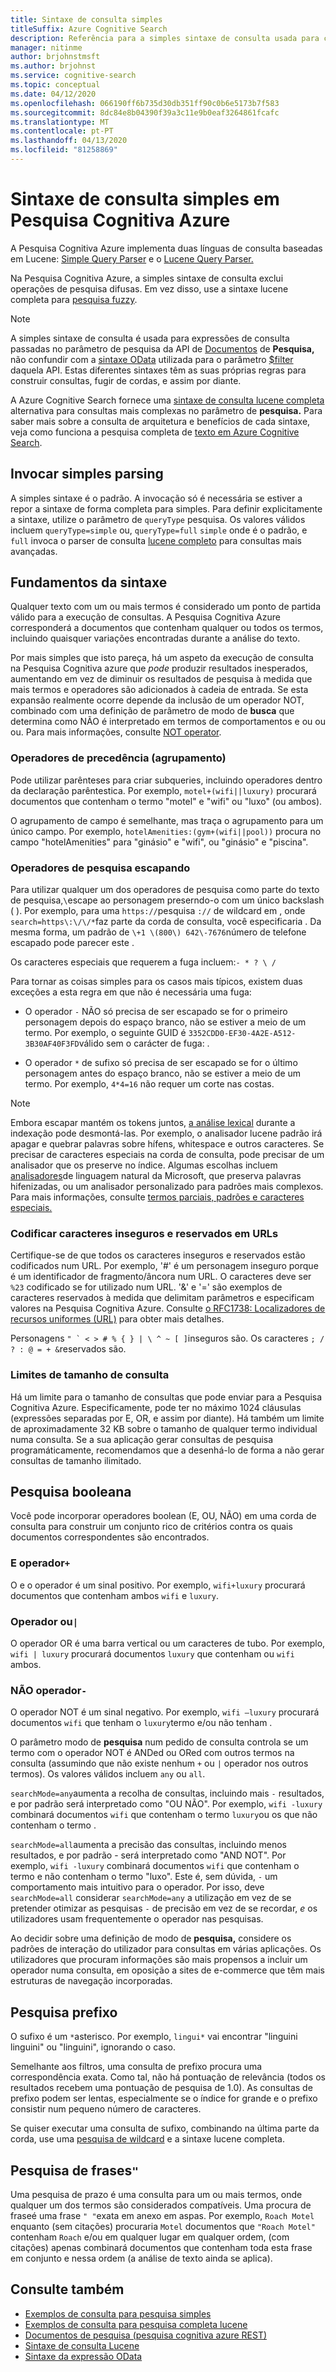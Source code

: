 ```yaml
---
title: Sintaxe de consulta simples
titleSuffix: Azure Cognitive Search
description: Referência para a simples sintaxe de consulta usada para consultas completas de pesquisa de texto em Pesquisa Cognitiva Azure.
manager: nitinme
author: brjohnstmsft
ms.author: brjohnst
ms.service: cognitive-search
ms.topic: conceptual
ms.date: 04/12/2020
ms.openlocfilehash: 066190ff6b735d30db351ff90c0b6e5173b7f583
ms.sourcegitcommit: 8dc84e8b04390f39a3c11e9b0eaf3264861fcafc
ms.translationtype: MT
ms.contentlocale: pt-PT
ms.lasthandoff: 04/13/2020
ms.locfileid: "81258869"
---
```

# <a name="simple-query-syntax-in-azure-cognitive-search"></a>Sintaxe de consulta simples em Pesquisa Cognitiva Azure

A Pesquisa Cognitiva Azure implementa duas línguas de consulta baseadas em Lucene: [Simple Query Parser](https://lucene.apache.org/core/6_6_1/queryparser/org/apache/lucene/queryparser/simple/SimpleQueryParser.html) e o [Lucene Query Parser.](https://lucene.apache.org/core/6_6_1/queryparser/org/apache/lucene/queryparser/classic/package-summary.html) 

Na Pesquisa Cognitiva Azure, a simples sintaxe de consulta exclui operações de pesquisa difusas. Em vez disso, use a sintaxe lucene completa para [pesquisa fuzzy](search-query-fuzzy.md).

> [!NOTE]
> A simples sintaxe de consulta é usada para expressões de consulta passadas no parâmetro de pesquisa da API de [Documentos](https://docs.microsoft.com/rest/api/searchservice/search-documents) de **Pesquisa,** não confundir com a [sintaxe OData](query-odata-filter-orderby-syntax.md) utilizada para o parâmetro [$filter](search-filters.md) daquela API. Estas diferentes sintaxes têm as suas próprias regras para construir consultas, fugir de cordas, e assim por diante.
>
> A Azure Cognitive Search fornece uma [sintaxe de consulta lucene completa](query-lucene-syntax.md) alternativa para consultas mais complexas no parâmetro de **pesquisa.** Para saber mais sobre a consulta de arquitetura e benefícios de cada sintaxe, veja como funciona a pesquisa completa de [texto em Azure Cognitive Search](search-lucene-query-architecture.md).

## <a name="invoke-simple-parsing"></a>Invocar simples parsing

A simples sintaxe é o padrão. A invocação só é necessária se estiver a repor a sintaxe de forma completa para simples. Para definir explicitamente a sintaxe, utilize o parâmetro de `queryType` pesquisa. Os valores válidos incluem `queryType=simple` ou, `queryType=full` `simple` onde é o padrão, e `full` invoca o parser de consulta [lucene completo](query-lucene-syntax.md) para consultas mais avançadas. 

## <a name="syntax-fundamentals"></a>Fundamentos da sintaxe

Qualquer texto com um ou mais termos é considerado um ponto de partida válido para a execução de consultas. A Pesquisa Cognitiva Azure corresponderá a documentos que contenham qualquer ou todos os termos, incluindo quaisquer variações encontradas durante a análise do texto.

Por mais simples que isto pareça, há um aspeto da execução de consulta na Pesquisa Cognitiva azure que *pode* produzir resultados inesperados, aumentando em vez de diminuir os resultados de pesquisa à medida que mais termos e operadores são adicionados à cadeia de entrada. Se esta expansão realmente ocorre depende da inclusão de um operador NOT, combinado com uma definição de parâmetro de modo de **busca** que determina como NÃO é interpretado em termos de comportamentos e ou ou ou. Para mais informações, consulte [NOT operator](#not-operator).

### <a name="precedence-operators-grouping"></a>Operadores de precedência (agrupamento)

Pode utilizar parênteses para criar subqueries, incluindo operadores dentro da declaração parêntestica. Por exemplo, `motel+(wifi||luxury)` procurará documentos que contenham o termo "motel" e "wifi" ou "luxo" (ou ambos).

O agrupamento de campo é semelhante, mas traça o agrupamento para um único campo. Por exemplo, `hotelAmenities:(gym+(wifi||pool))` procura no campo "hotelAmenities" para "ginásio" e "wifi", ou "ginásio" e "piscina".  

### <a name="escaping-search-operators"></a>Operadores de pesquisa escapando  

Para utilizar qualquer um dos operadores de pesquisa como parte do texto de pesquisa,`\`escape ao personagem preserndo-o com um único backslash ( ). Por exemplo, para uma `https://`pesquisa `://` de wildcard em , onde `search=https\:\/\/*`faz parte da corda de consulta, você especificaria . Da mesma forma, um padrão de `\+1 \(800\) 642\-7676`número de telefone escapado pode parecer este .

Os caracteres especiais que requerem a fuga incluem:`- * ? \ /`  

Para tornar as coisas simples para os casos mais típicos, existem duas exceções a esta regra em que não é necessária uma fuga:  

+ O operador `-` NÃO só precisa de ser escapado se for o primeiro personagem depois do espaço branco, não se estiver a meio de um termo. Por exemplo, o seguinte GUID é `3352CDD0-EF30-4A2E-A512-3B30AF40F3FD`válido sem o carácter de fuga: .

+ O operador `*` de sufixo só precisa de ser escapado se for o último personagem antes do espaço branco, não se estiver a meio de um termo. Por exemplo, `4*4=16` não requer um corte nas costas.

> [!NOTE]  
> Embora escapar mantém os tokens juntos, [a análise lexical](search-lucene-query-architecture.md#stage-2-lexical-analysis) durante a indexação pode desmontá-las. Por exemplo, o analisador lucene padrão irá apagar e quebrar palavras sobre hífens, whitespace e outros caracteres. Se precisar de caracteres especiais na corda de consulta, pode precisar de um analisador que os preserve no índice. Algumas escolhas incluem [analisadores](index-add-language-analyzers.md)de linguagem natural da Microsoft, que preserva palavras hifenizadas, ou um analisador personalizado para padrões mais complexos. Para mais informações, consulte [termos parciais, padrões e caracteres especiais.](search-query-partial-matching.md)

### <a name="encoding-unsafe-and-reserved-characters-in-urls"></a>Codificar caracteres inseguros e reservados em URLs

Certifique-se de que todos os caracteres inseguros e reservados estão codificados num URL. Por exemplo, '#' é um personagem inseguro porque é um identificador de fragmento/âncora num URL. O caracteres deve ser `%23` codificado se for utilizado num URL. '&' e '=' são exemplos de caracteres reservados à medida que delimitam parâmetros e especificam valores na Pesquisa Cognitiva Azure. Consulte [o RFC1738: Localizadores de recursos uniformes (URL)](https://www.ietf.org/rfc/rfc1738.txt) para obter mais detalhes.

Personagens ``" ` < > # % { } | \ ^ ~ [ ]``inseguros são. Os caracteres `; / ? : @ = + &`reservados são.

###  <a name="query-size-limits"></a><a name="bkmk_querysizelimits"></a>Limites de tamanho de consulta

 Há um limite para o tamanho de consultas que pode enviar para a Pesquisa Cognitiva Azure. Especificamente, pode ter no máximo 1024 cláusulas (expressões separadas por E, OR, e assim por diante). Há também um limite de aproximadamente 32 KB sobre o tamanho de qualquer termo individual numa consulta. Se a sua aplicação gerar consultas de pesquisa programáticamente, recomendamos que a desenhá-lo de forma a não gerar consultas de tamanho ilimitado.  

## <a name="boolean-search"></a>Pesquisa booleana

Você pode incorporar operadores boolean (E, OU, NÃO) em uma corda de consulta para construir um conjunto rico de critérios contra os quais documentos correspondentes são encontrados. 

### <a name="and-operator-"></a>E operador`+`

O e o operador é um sinal positivo. Por exemplo, `wifi+luxury` procurará documentos que contenham ambos `wifi` e `luxury`.

### <a name="or-operator-"></a>Operador ou`|`

O operador OR é uma barra vertical ou um caracteres de tubo. Por exemplo, `wifi | luxury` procurará documentos `luxury` que contenham ou `wifi` ambos.

<a name="not-operator"></a>

### <a name="not-operator--"></a>NÃO operador`-`

O operador NOT é um sinal negativo. Por exemplo, `wifi –luxury` procurará documentos `wifi` que tenham o `luxury`termo e/ou não tenham .

O parâmetro modo de **pesquisa** num pedido de consulta controla se um termo com o operador NOT é ANDed ou ORed com outros termos na consulta (assumindo que não existe nenhum `+` ou `|` operador nos outros termos). Os valores válidos incluem `any` ou `all`.

`searchMode=any`aumenta a recolha de consultas, incluindo mais `-` resultados, e por padrão será interpretado como "OU NÃO". Por exemplo, `wifi -luxury` combinará documentos `wifi` que contenham o termo `luxury`ou os que não contenham o termo .

`searchMode=all`aumenta a precisão das consultas, incluindo menos resultados, e por padrão - será interpretado como "AND NOT". Por exemplo, `wifi -luxury` combinará documentos `wifi` que contenham o termo e não contenham o termo "luxo". Este é, sem dúvida, `-` um comportamento mais intuitivo para o operador. Por isso, deve `searchMode=all` considerar `searchMode=any` a utilização em vez de se pretender otimizar as pesquisas `-` de precisão em vez de se recordar, *e* os utilizadores usam frequentemente o operador nas pesquisas.

Ao decidir sobre uma definição de modo de **pesquisa,** considere os padrões de interação do utilizador para consultas em várias aplicações. Os utilizadores que procuram informações são mais propensos a incluir um operador numa consulta, em oposição a sites de e-commerce que têm mais estruturas de navegação incorporadas.

<a name="prefix-search"></a>

## <a name="prefix-search"></a>Pesquisa prefixo

O sufixo é um `*`asterisco. Por exemplo, `lingui*` vai encontrar "linguini linguini" ou "linguini", ignorando o caso. 

Semelhante aos filtros, uma consulta de prefixo procura uma correspondência exata. Como tal, não há pontuação de relevância (todos os resultados recebem uma pontuação de pesquisa de 1.0). As consultas de prefixo podem ser lentas, especialmente se o índice for grande e o prefixo consistir num pequeno número de caracteres. 

Se quiser executar uma consulta de sufixo, combinando na última parte da corda, use uma [pesquisa de wildcard](query-lucene-syntax.md#bkmk_wildcard) e a sintaxe lucene completa.

## <a name="phrase-search-"></a>Pesquisa de frases`"`

Uma pesquisa de prazo é uma consulta para um ou mais termos, onde qualquer um dos termos são considerados compatíveis. Uma procura de fraseé uma frase `" "`exata em anexo em aspas. Por exemplo, `Roach Motel` enquanto (sem citações) procuraria `Motel` documentos que `"Roach Motel"` contenham `Roach` e/ou em qualquer lugar em qualquer ordem, (com citações) apenas combinará documentos que contenham toda esta frase em conjunto e nessa ordem (a análise de texto ainda se aplica).

## <a name="see-also"></a>Consulte também  

+ [Exemplos de consulta para pesquisa simples](search-query-simple-examples.md)
+ [Exemplos de consulta para pesquisa completa lucene](search-query-lucene-examples.md)
+ [Documentos de pesquisa &#40;pesquisa cognitiva azure REST&#41;](https://docs.microsoft.com/rest/api/searchservice/Search-Documents)
+ [Sintaxe de consulta Lucene](query-lucene-syntax.md)
+ [Sintaxe da expressão OData](query-odata-filter-orderby-syntax.md) 
